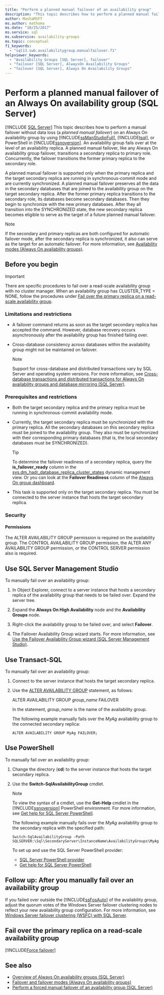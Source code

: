 ```yaml
---
title: "Perform a planned manual failover of an availability group"
description: "This topic describes how to perform a planned manual failover of an Always On availability group."
author: MashaMSFT
ms.author: mathoma
ms.date: "10/25/2017"
ms.service: sql
ms.subservice: availability-groups
ms.topic: conceptual
f1_keywords:
  - "sql13.swb.availabilitygroup.manualfailover.f1"
helpviewer_keywords:
  - "Availability Groups [SQL Server], failover"
  - "failover [SQL Server], AlwaysOn Availability Groups"
  - "failover [SQL Server], Always On Availability Groups"
---
```


# Perform a planned manual failover of an Always On availability group (SQL Server)
[!INCLUDE [SQL Server](../../../includes/applies-to-version/sqlserver.md)]
This topic describes how to perform a manual failover without data loss (a *planned manual failover*) on an Always On availability group by using [!INCLUDE[ssManStudioFull](../../../includes/ssmanstudiofull-md.md)], [!INCLUDE[tsql](../../../includes/tsql-md.md)], or PowerShell in [!INCLUDE[ssnoversion](../../../includes/ssnoversion-md.md)]. An availability group fails over at the level of an availability replica. A planned manual failover, like any Always On availability group failover, transitions a secondary replica to primary role. Concurrently, the failover transitions the former primary replica to the secondary role.  
  
A planned manual failover is supported only when the primary replica and the target secondary replica are running in synchronous-commit mode and are currently synchronized. A planned manual failover preserves all the data in the secondary databases that are joined to the availability group on the target secondary replica. After the former primary replica transitions to the secondary role, its databases become secondary databases. Then they begin to synchronize with the new primary databases. After they all transition into the SYNCHRONIZED state, the new secondary replica becomes eligible to serve as the target of a future planned manual failover.  
  
> [!NOTE]  
>  If the secondary and primary replicas are both configured for automatic failover mode, after the secondary replica is synchronized, it also can serve as the target for an automatic failover. For more information, see [Availability modes &#40;Always On availability groups&#41;](../../../database-engine/availability-groups/windows/availability-modes-always-on-availability-groups.md).  
   
##  <a name="BeforeYouBegin"></a> Before you begin 

>[!IMPORTANT]
>There are specific procedures to fail over a read-scale availability group with no cluster manager. When an availability group has CLUSTER_TYPE = NONE, follow the procedures under [Fail over the primary replica on a read-scale availability group](#fail-over-the-primary-replica-on-a-read-scale-availability-group).

###  <a name="Restrictions"></a> Limitations and restrictions 
  
- A failover command returns as soon as the target secondary replica has accepted the command. However, database recovery occurs asynchronously after the availability group has finished failing over. 
- Cross-database consistency across databases within the availability group might not be maintained on failover. 
  
    > [!NOTE] 
    >  Support for cross-database and distributed transactions vary by SQL Server and operating system versions. For more information, see [Cross-database transactions and distributed transactions for Always On availability groups and database mirroring &#40;SQL Server&#41;](../../../database-engine/availability-groups/windows/transactions-always-on-availability-and-database-mirroring.md). 
  
###  <a name="Prerequisites"></a> Prerequisites and restrictions 
  
-   Both the target secondary replica and the primary replica must be running in synchronous-commit availability mode. 
-   Currently, the target secondary replica must be synchronized with the primary replica. All the secondary databases on this secondary replica must be joined to the availability group. They also must be synchronized with their corresponding primary databases (that is, the local secondary databases must be SYNCHRONIZED). 
  
    > [!TIP] 
    >  To determine the failover readiness of a secondary replica, query the **is_failover_ready** column in the [sys.dm_hadr_database_replica_cluster_states](../../../relational-databases/system-dynamic-management-views/sys-dm-hadr-database-replica-cluster-states-transact-sql.md) dynamic management view. Or you can look at the **Failover Readiness** column of the [Always On group dashboard](../../../database-engine/availability-groups/windows/use-the-always-on-dashboard-sql-server-management-studio.md). 
-   This task is supported only on the target secondary replica. You must be connected to the server instance that hosts the target secondary replica. 
  
###  <a name="Security"></a> Security 
  
####  <a name="Permissions"></a> Permissions 
 The ALTER AVAILABILITY GROUP permission is required on the availability group. The CONTROL AVAILABILITY GROUP permission, the ALTER ANY AVAILABILITY GROUP permission, or the CONTROL SERVER permission also is required. 
  
##  <a name="SSMSProcedure"></a> Use SQL Server Management Studio 
 To manually fail over an availability group: 
  
1. In Object Explorer, connect to a server instance that hosts a secondary replica of the availability group that needs to be failed over. Expand the server tree. 
  
2. Expand the **Always On High Availability** node and the **Availability Groups** node. 
  
3. Right-click the availability group to be failed over, and select **Failover**. 
  
4. The Failover Availability Group wizard starts. For more information, see [Use the Failover Availability Group wizard &#40;SQL Server Management Studio&#41;](../../../database-engine/availability-groups/windows/use-the-fail-over-availability-group-wizard-sql-server-management-studio.md). 
  
##  <a name="TsqlProcedure"></a> Use Transact-SQL 
 To manually fail over an availability group: 
  
1. Connect to the server instance that hosts the target secondary replica. 
  
2. Use the [ALTER AVAILABILITY GROUP](../../../t-sql/statements/alter-availability-group-transact-sql.md) statement, as follows: 
  
     ALTER AVAILABILITY GROUP *group_name* FAILOVER 
  
     In the statement, *group_name* is the name of the availability group. 
  
     The following example manually fails over the *MyAg* availability group to the connected secondary replica: 
  
    ```  
    ALTER AVAILABILITY GROUP MyAg FAILOVER;  
    ```  
  
##  <a name="PowerShellProcedure"></a> Use PowerShell 
 To manually fail over an availability group: 
  
1. Change the directory (**cd**) to the server instance that hosts the target secondary replica. 
  
2. Use the **Switch-SqlAvailabilityGroup** cmdlet. 
  
    > [!NOTE] 
    >  To view the syntax of a cmdlet, use the **Get-Help** cmdlet in the [!INCLUDE[ssnoversion](../../../includes/ssnoversion-md.md)] PowerShell environment. For more information, see [Get help for SQL Server PowerShell](../../../powershell/sql-server-powershell.md). 
  
     The following example manually fails over the *MyAg* availability group to the secondary replica with the specified path: 
  
    ```  
    Switch-SqlAvailabilityGroup -Path SQLSERVER:\Sql\SecondaryServer\InstanceName\AvailabilityGroups\MyAg  
    ```  
  
    To set up and use the SQL Server PowerShell provider: 
  
    -   [SQL Server PowerShell provider](../../../powershell/sql-server-powershell-provider.md) 
    -   [Get help for SQL Server PowerShell](../../../powershell/sql-server-powershell.md) 

##  <a name="FollowUp"></a> Follow up: After you manually fail over an availability group 
 If you failed over outside the [!INCLUDE[ssFosAuto](../../../includes/ssfosauto-md.md)] of the availability group, adjust the quorum votes of the Windows Server failover clustering nodes to reflect your new availability group configuration. For more information, see [Windows Server failover clustering &#40;WSFC&#41; with SQL Server](../../../sql-server/failover-clusters/windows/windows-server-failover-clustering-wsfc-with-sql-server.md). 

<a id="ReadScaleOutOnly"></a>

## Fail over the primary replica on a read-scale availability group

[!INCLUDE[Force failover](../../../includes/ss-force-failover-read-scale-out.md)]

## See also 

 * [Overview of Always On availability groups &#40;SQL Server&#41;](../../../database-engine/availability-groups/windows/overview-of-always-on-availability-groups-sql-server.md) 
 * [Failover and failover modes &#40;Always On availability groups&#41;](../../../database-engine/availability-groups/windows/failover-and-failover-modes-always-on-availability-groups.md) 
 * [Perform a forced manual failover of an availability group &#40;SQL Server&#41;](../../../database-engine/availability-groups/windows/perform-a-forced-manual-failover-of-an-availability-group-sql-server.md) 
  
